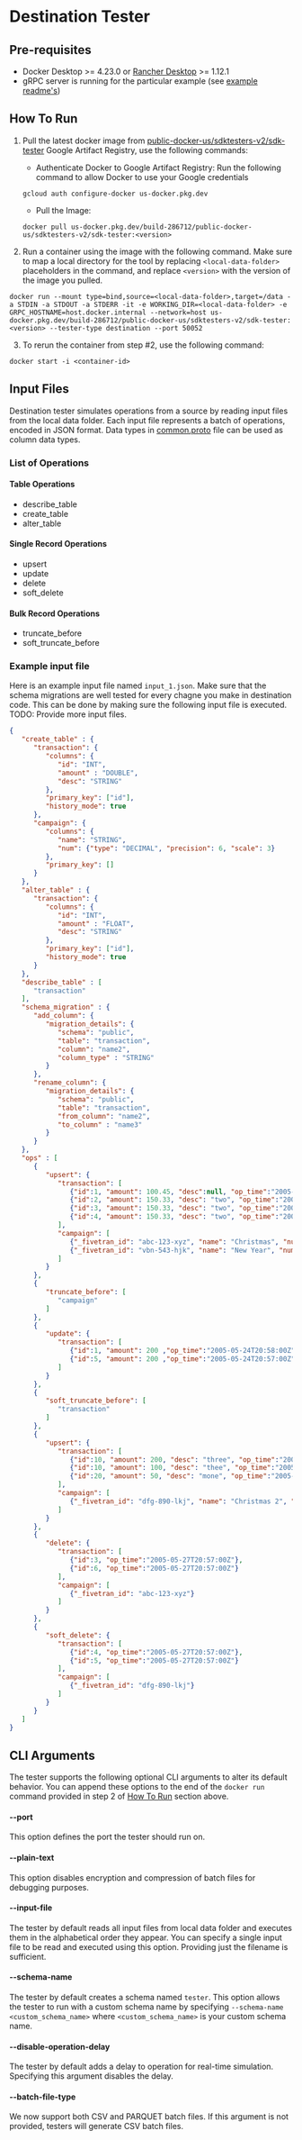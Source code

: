 # Destination Tester

## Pre-requisites
- Docker Desktop >= 4.23.0 or [Rancher Desktop](https://rancherdesktop.io/) >= 1.12.1
- gRPC server is running for the particular example (see [example readme's](/examples/destination_connector/))

## How To Run

1. Pull the latest docker image from [public-docker-us/sdktesters-v2/sdk-tester](https://console.cloud.google.com/artifacts/docker/build-286712/us/public-docker-us/sdktesters-v2%2Fsdk-tester?invt=Abm4dQ&inv=1) Google Artifact Registry, use the following commands:
   
    - Authenticate Docker to Google Artifact Registry: Run the following command to allow Docker to use your Google credentials
    ```
   gcloud auth configure-docker us-docker.pkg.dev
    ```
    - Pull the Image: 
    ```
   docker pull us-docker.pkg.dev/build-286712/public-docker-us/sdktesters-v2/sdk-tester:<version> 
    ```

2. Run a container using the image with the following command. Make sure to map a local directory for the tool by replacing `<local-data-folder>` placeholders in the command, and replace `<version>` with the version of the image you pulled.

```
docker run --mount type=bind,source=<local-data-folder>,target=/data -a STDIN -a STDOUT -a STDERR -it -e WORKING_DIR=<local-data-folder> -e GRPC_HOSTNAME=host.docker.internal --network=host us-docker.pkg.dev/build-286712/public-docker-us/sdktesters-v2/sdk-tester:<version> --tester-type destination --port 50052
```

3. To rerun the container from step #2, use the following command:

```
docker start -i <container-id>
```

## Input Files

Destination tester simulates operations from a source by reading input files from the local data folder. Each input file represents a batch of operations, encoded in JSON format. Data types in [common.proto](https://github.com/fivetran/fivetran_sdk/blob/main/common.proto#L73) file can be used as column data types.

### List of Operations

#### Table Operations
* describe_table
* create_table
* alter_table

#### Single Record Operations
* upsert
* update
* delete
* soft_delete

#### Bulk Record Operations
* truncate_before
* soft_truncate_before

### Example input file
Here is an example input file named `input_1.json`. 
Make sure that the schema migrations are well tested for every chagne you make in destination code. This can be done by making sure the following input file is executed. 
TODO: Provide more input files. 

```json
{
   "create_table" : {
      "transaction": {
         "columns": {
            "id": "INT",
            "amount" : "DOUBLE",
            "desc": "STRING"
         },
         "primary_key": ["id"],
         "history_mode": true
      },
      "campaign": {
         "columns": {
            "name": "STRING",
            "num": {"type": "DECIMAL", "precision": 6, "scale": 3}
         },
         "primary_key": []
      }
   },
   "alter_table" : {
      "transaction": {
         "columns": {
            "id": "INT",
            "amount" : "FLOAT",
            "desc": "STRING"
         },
         "primary_key": ["id"],
         "history_mode": true
      }
   },
   "describe_table" : [
      "transaction"
   ],
   "schema_migration" : {
      "add_column": {
         "migration_details": {
            "schema": "public",
            "table": "transaction",
            "column": "name2",
            "column_type" : "STRING"
         }
      },
      "rename_column": {
         "migration_details": {
            "schema": "public",
            "table": "transaction",
            "from_column": "name2",
            "to_column" : "name3"
         }
      }
   },
   "ops" : [
      {
         "upsert": {
            "transaction": [
               {"id":1, "amount": 100.45, "desc":null, "op_time":"2005-05-23T20:57:00Z"},
               {"id":2, "amount": 150.33, "desc": "two", "op_time":"2005-05-23T20:57:00Z"},
               {"id":3, "amount": 150.33, "desc": "two", "op_time":"2005-05-23T20:57:00Z"},
               {"id":4, "amount": 150.33, "desc": "two", "op_time":"2005-05-23T20:57:00Z"}
            ],
            "campaign": [
               {"_fivetran_id": "abc-123-xyz", "name": "Christmas", "num": 100.23},
               {"_fivetran_id": "vbn-543-hjk", "name": "New Year", "num": 200.56}
            ]
         }
      },
      {
         "truncate_before": [
            "campaign"
         ]
      },
      {
         "update": {
            "transaction": [
               {"id":1, "amount": 200 ,"op_time":"2005-05-24T20:58:00Z"},
               {"id":5, "amount": 200 ,"op_time":"2005-05-24T20:57:00Z"}
            ]
         }
      },
      {
         "soft_truncate_before": [
            "transaction"
         ]
      },
      {
         "upsert": {
            "transaction": [
               {"id":10, "amount": 200, "desc": "three", "op_time":"2005-05-26T20:57:00Z"},
               {"id":10, "amount": 100, "desc": "thee", "op_time":"2005-05-26T20:58:00Z"},
               {"id":20, "amount": 50, "desc": "mone", "op_time":"2005-05-26T21:57:00Z"}
            ],
            "campaign": [
               {"_fivetran_id": "dfg-890-lkj", "name": "Christmas 2", "num": 400.32}
            ]
         }
      },
      {
         "delete": {
            "transaction": [
               {"id":3, "op_time":"2005-05-27T20:57:00Z"},
               {"id":6, "op_time":"2005-05-27T20:57:00Z"}
            ],
            "campaign": [
               {"_fivetran_id": "abc-123-xyz"}
            ]
         }
      },
      {
         "soft_delete": {
            "transaction": [
               {"id":4, "op_time":"2005-05-27T20:57:00Z"},
               {"id":5, "op_time":"2005-05-27T20:57:00Z"}
            ],
            "campaign": [
               {"_fivetran_id": "dfg-890-lkj"}
            ]
         }
      }
   ]
}

```

## CLI Arguments

The tester supports the following optional CLI arguments to alter its default behavior. You can append these options to the end of the `docker run` command provided in step 2 of [How To Run](https://github.com/fivetran/fivetran_sdk/tree/main/tools/destination-connector-tester#how-to-run) section above.

#### --port
This option defines the port the tester should run on.

#### --plain-text
This option disables encryption and compression of batch files for debugging purposes.

#### --input-file
The tester by default reads all input files from local data folder and executes them in the alphabetical order they appear. You can specify a single input file to be read and executed using this option. Providing just the filename is sufficient.

#### --schema-name
The tester by default creates a schema named `tester`. This option allows the tester to run with a custom schema name by specifying `--schema-name <custom_schema_name>` where `<custom_schema_name>` is your custom schema name.

#### --disable-operation-delay
The tester by default adds a delay to operation for real-time simulation. Specifying this argument disables the delay.

#### --batch-file-type
We now support both CSV and PARQUET batch files. If this argument is not provided, testers will generate CSV batch files.